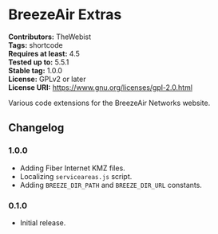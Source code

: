 # BreezeAir Extras #
**Contributors:** TheWebist  
**Tags:** shortcode  
**Requires at least:** 4.5  
**Tested up to:** 5.5.1  
**Stable tag:** 1.0.0  
**License:** GPLv2 or later  
**License URI:** https://www.gnu.org/licenses/gpl-2.0.html  

Various code extensions for the BreezeAir Networks website.

## Changelog ##

### 1.0.0 ###
* Adding Fiber Internet KMZ files.
* Localizing `serviceareas.js` script.
* Adding `BREEZE_DIR_PATH` and `BREEZE_DIR_URL` constants.

### 0.1.0 ###
* Initial release.
